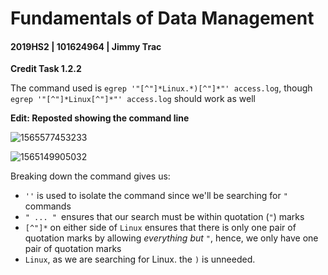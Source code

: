 # Fundamentals of Data Management

#### 2019HS2 |  101624964 | Jimmy Trac 

**Credit Task 1.2.2**

The command used is `egrep '"[^"]*Linux.*)[^"]*"' access.log`, though `egrep '"[^"]*Linux[^"]*"' access.log` should work as well

**Edit: Reposted showing the command line**

![1565577453233](H:\repos\fundamentals-of-data-management\pt1.2.2c\p1.2.2c.assets\1565577453233.png)

![1565149905032](H:\repos\fundamentals-of-data-management\pt1.2.2c\p1.2.2c.assets\1565149905032.png)

Breaking down the command gives us:

* `''` is used to isolate the command since we'll be searching for `"` commands
* `" ... " `ensures that our search must be within quotation (`"`) marks
* `[^"]*` on either side of `Linux` ensures that there is only one pair of quotation marks by allowing *everything but `"`*, hence, we only have one pair of quotation marks
* `Linux`, as we are searching for Linux. the `)` is unneeded.